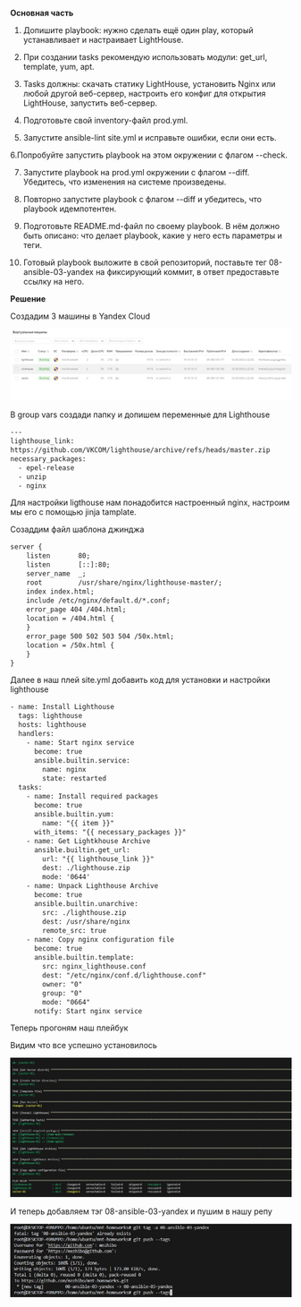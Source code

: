 **Основная часть**

1. Допишите playbook: нужно сделать ещё один play, который устанавливает и настраивает LightHouse.

2. При создании tasks рекомендую использовать модули: get_url, template, yum, apt.

3. Tasks должны: скачать статику LightHouse, установить Nginx или любой другой веб-сервер, настроить его конфиг для открытия LightHouse, запустить веб-сервер.

4. Подготовьте свой inventory-файл prod.yml.

5. Запустите ansible-lint site.yml и исправьте ошибки, если они есть.

6.Попробуйте запустить playbook на этом окружении с флагом --check.

7. Запустите playbook на prod.yml окружении с флагом --diff. Убедитесь, что изменения на системе произведены.

8. Повторно запустите playbook с флагом --diff и убедитесь, что playbook идемпотентен.

9. Подготовьте README.md-файл по своему playbook. В нём должно быть описано: что делает playbook, какие у него есть параметры и теги.

10. Готовый playbook выложите в свой репозиторий, поставьте тег 08-ansible-03-yandex на фиксирующий коммит, в ответ предоставьте ссылку на него.


**Решение**


Создадим 3 машины в Yandex Cloud

![alt text](https://github.com/mezhibo/ansible_expluatation/blob/043bbea12f1bc0c292f9f734f16b404762a73998/IMG/1.jpg)


В group vars создади папку и допишем переменные для Lighthouse

```
---
lighthouse_link: https://github.com/VKCOM/lighthouse/archive/refs/heads/master.zip
necessary_packages:
  - epel-release
  - unzip
  - nginx
```

Для настройки ligthouse нам понадобится настроенный nginx, настроим мы его с помощью jinja tamplate.

Созаддим файл шаблона джинджа

```
server {
    listen       80;
    listen       [::]:80;
    server_name  _;
    root         /usr/share/nginx/lighthouse-master/;
    index index.html;
    include /etc/nginx/default.d/*.conf;
    error_page 404 /404.html;
    location = /404.html {
    }
    error_page 500 502 503 504 /50x.html;
    location = /50x.html {
    }
}
```

Далее в наш плей site.yml добавить код для установки и настройки lighthouse

```
- name: Install Lighthouse
  tags: lighthouse
  hosts: lighthouse
  handlers:
    - name: Start nginx service
      become: true
      ansible.builtin.service:
        name: nginx
        state: restarted
  tasks:
    - name: Install required packages
      become: true
      ansible.builtin.yum:
        name: "{{ item }}"
      with_items: "{{ necessary_packages }}"
    - name: Get Lightkhouse Archive
      ansible.builtin.get_url:
        url: "{{ lighthouse_link }}"
        dest: ./lighthouse.zip
        mode: '0644'
    - name: Unpack Lighthouse Archive
      become: true
      ansible.builtin.unarchive:
        src: ./lighthouse.zip
        dest: /usr/share/nginx
        remote_src: true
    - name: Copy nginx configuration file
      become: true
      ansible.builtin.template:
        src: nginx_lighthouse.conf
        dest: "/etc/nginx/conf.d/lighthouse.conf"
        owner: "0"
        group: "0"
        mode: "0664"
      notify: Start nginx service
```

Теперь прогоням наш плейбук

Видим что все успешно установилось 

![alt text](https://github.com/mezhibo/ansible_expluatation/blob/043bbea12f1bc0c292f9f734f16b404762a73998/IMG/2.jpg)


И теперь добавляем тэг 08-ansible-03-yandex и пушим в нашу репу 

![alt text](https://github.com/mezhibo/ansible_expluatation/blob/043bbea12f1bc0c292f9f734f16b404762a73998/IMG/3.jpg)
